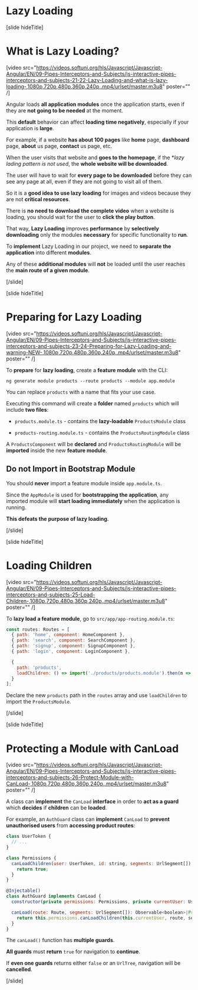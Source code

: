 # Lazy Loading

[slide hideTitle]

# What is Lazy Loading?

[video src="https://videos.softuni.org/hls/Javascript/Javascript-Angular/EN/09-Pipes-Interceptors-and-Subjects/js-interactive-pipes-interceptors-and-subjects-21-22-Lazy-Loading-and-what-is-lazy-loading-,1080p,720p,480p,360p,240p,.mp4/urlset/master.m3u8" poster="" /]

Angular loads **all application modules** once the application starts, even if they are **not going to be needed** at the moment.

This **default** behavior can affect **loading time negatively**, especially if your application is **large**.

For example, if a website **has about 100 pages** like **home** page, **dashboard** page, **about** us page, **contact** us page, etc.

When the user visits that website and **goes to the homepage**, if the **lazy lading pattern is not used*, the **whole website will be downloaded**.

The user will have to wait for **every page to be downloaded** before they can see any page at all, even if they are not going to visit all of them.

So it is a **good idea to use lazy loading** for images and videos because they are not **critical resources**.

There is **no need to download the complete video** when a website is loading, you should wait for the user to **click the play button**.

That way, **Lazy Loading** improves **performance** by **selectively downloading** only the modules **necessary** for specific functionality to **run**.

To **implement** Lazy Loading in our project, we need to **separate the application** into different **modules**.

Any of these **additional modules** will **not** be loaded until the user reaches the **main route of a given module**.

[/slide]

[slide hideTitle]

# Preparing for Lazy Loading

[video src="https://videos.softuni.org/hls/Javascript/Javascript-Angular/EN/09-Pipes-Interceptors-and-Subjects/js-interactive-pipes-interceptors-and-subjects-23-24-Preparing-for-Lazy-Loading-and-warning-NEW-,1080p,720p,480p,360p,240p,.mp4/urlset/master.m3u8" poster="" /]

To **prepare** for **lazy loading**, create a **feature module** with the CLI:

`ng generate module products --route products --module app.module`

You can replace `products` with a name that fits your use case.

Executing this command will create a **folder** named `products` which will include **two files**:

- `products.module.ts` - contains the **lazy-loadable** `ProductsModule` class

- `products-routing.module.ts` - contains the `ProductsRoutingModule` class

A `ProductsComponent` will be **declared** and `ProductsRoutingModule` will be **imported** inside the new **feature module**.

## Do not Import in Bootstrap Module

You should **never** import a feature module inside `app.module.ts`.

Since the `AppModule` is used for **bootstrapping the application**, any imported module will **start loading immediately** when the application is running.

**This defeats the purpose of lazy loading.**

[/slide]

[slide hideTitle]

# Loading Children

[video src="https://videos.softuni.org/hls/Javascript/Javascript-Angular/EN/09-Pipes-Interceptors-and-Subjects/js-interactive-pipes-interceptors-and-subjects-25-Load-Children-,1080p,720p,480p,360p,240p,.mp4/urlset/master.m3u8" poster="" /]

To **lazy load a feature module**, go to `src/app/app-routing.module.ts`:

```js
const routes: Routes = [
  { path: 'home', component: HomeComponent },
  { path: 'search', component: SearchComponent },
  { path: 'signup', component: SignupComponent },
  { path: 'login', component: LoginComponent },

  {
    path: 'products',
    loadChildren: () => import('./products/products.module').then(m => m.ProductsModule)
  }
];
```

Declare the new `products` path in the `routes` array and use `loadChildren` to import the `ProductsModule`.

[/slide]

[slide hideTitle]

# Protecting a Module with CanLoad

[video src="https://videos.softuni.org/hls/Javascript/Javascript-Angular/EN/09-Pipes-Interceptors-and-Subjects/js-interactive-pipes-interceptors-and-subjects-26-Protect-Module-with-CanLoad-,1080p,720p,480p,360p,240p,.mp4/urlset/master.m3u8" poster="" /]

A class can **implement** the `CanLoad` **interface** in order to **act as a guard** which **decides** if **children** can be **loaded**. 

For example, an `AuthGuard` class can **implement** `CanLoad` to **prevent unauthorised users** from **accessing product routes**: 

```js
class UserToken {
  // ...
}

class Permissions {
  canLoadChildren(user: UserToken, id: string, segments: UrlSegment[]): boolean {
    return true;
  }
}

@Injectable()
class AuthGuard implements CanLoad {
  constructor(private permissions: Permissions, private currentUser: UserToken) {}

  canLoad(route: Route, segments: UrlSegment[]): Observable<boolean>|Promise<boolean>|boolean {
    return this.permissions.canLoadChildren(this.currentUser, route, segments);
  }
}
```

The `canLoad()` function has **multiple guards**.

**All guards** must **return** `true` for navigation to **continue**.

If **even one guards** returns either `false` or an `UrlTree`, navigation will be **cancelled**.

[/slide]
